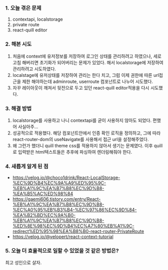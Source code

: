 
### **1. 오늘 겪은 문제**

1.  contextapi, localstorage
2.  private route
3. react-quill editor

### **2. 해본 시도**
1. 처음에 context에 유저정보를 저장하여 로그인 상태를 관리하려고 하였으나, 세로고침 해버리면 초기화가 되어버리는 문제가 있었다. 해서 localstorage에 저장하여 관리하려고 시도하였다.
2. localstage에 유저상태를 저장하여 관리는 한다 치고, 그럼 이제 권한에 따른 url접근을 제한 해야하는데 adminroute, userroute 컴포넌트로 나누어 시도했다.
3. 자꾸 레이아웃이 깨져서 뒷전으로 두고 있던 react-quill editor적용을 다시 시도했다.

### **3. 해결 방법**
1. localstorage를 사용하고 나니 contextapi를 굳이 사용하지 않아도 되었다. 편했어 사실아주...
2. 성공적으로 적용했다. 해당 컴포넌트안에서 인증 확인 로직을 정의하고, 그에 따라 react-router-dom의 useNavigate를 사용해서 접근 url을 설정해주었다.
3. 왜 그런가 했더니 quill theme css를 적용하지 않아서 생기는 문제였다. 이후 quill로 입력받은 html텍스트들은 추후에 파싱하여 렌더링해줘야 한다. 

### **4. 새롭게 알게 된 점**
-  https://velog.io/@choco1drink/React-LocalStorage-%EC%9D%B4%EC%9A%A9%ED%95%9C-%EB%A1%9C%EA%B7%B8%EC%9D%B8-%EA%B5%AC%ED%98%84
- https://gaemi606.tistory.com/entry/React-%EB%A1%9C%EA%B7%B8%EC%9D%B8-%EC%A0%95%EB%B3%B4-%EC%97%86%EC%9D%84-%EA%B2%BD%EC%9A%B0-%EB%A1%9C%EA%B7%B8%EC%9D%B8-%ED%8E%98%EC%9D%B4%EC%A7%80%EB%A1%9C-redirect%ED%95%98%EA%B8%B0-react-router-PrivateRoute
- https://velog.io/@velopert/react-context-tutorial


### **5. 오늘 더 효율적으로 일할 수 있었을 것 같은 방법은?**
최고 성인으로 살자.